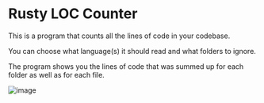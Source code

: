 # Rusty LOC Counter

This is a program that counts all the lines of code in your codebase.

You can choose what language(s) it should read and what folders to ignore.

The program shows you the lines of code that was summed up for each folder as well as for each file.

![image](https://github.com/user-attachments/assets/e04a63fa-fd68-4385-bb2f-c8ad9838ab77)
